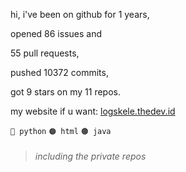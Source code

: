 hi, i've been on github for 1 years,

opened 86 issues and

55 pull requests,

pushed 10372 commits,

got 9 stars on my 11 repos.

my website if u want: [logskele.thedev.id](https://logskele.thedev.id)

`🔵 python` `🟠 html` `🟤 java`

> ###### including the private repos

